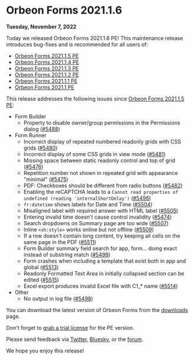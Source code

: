 # Orbeon Forms 2021.1.6

__Tuesday, November 7, 2022__

Today we released Orbeon Forms 2021.1.6 PE! This maintenance release introduces bug-fixes and is recommended for all users of:

- [Orbeon Forms 2021.1.5 PE](orbeon-forms-2021.1.5.md)
- [Orbeon Forms 2021.1.4 PE](orbeon-forms-2021.1.4.md)
- [Orbeon Forms 2021.1.3 PE](orbeon-forms-2021.1.3.md)
- [Orbeon Forms 2021.1.2 PE](orbeon-forms-2021.1.2.md)
- [Orbeon Forms 2021.1.1 PE](orbeon-forms-2021.1.1.md)
- [Orbeon Forms 2021.1 PE](orbeon-forms-2021.1.md)

This release addresses the following issues since [Orbeon Forms 2021.1.5 PE](orbeon-forms-2021.1.5.md):

- Form Builder
    - Property to disable owner/group permissions in the Permissions dialog ([\#5488](https://github.com/orbeon/orbeon-forms/issues/5488)) 
- Form Runner
    - Incorrect display of repeated numbered readonly grids with CSS grids ([\#5480](https://github.com/orbeon/orbeon-forms/issues/5480))
    - Incorrect display of some CSS grids in view mode ([\#5481](https://github.com/orbeon/orbeon-forms/issues/5481))
    - Missing space between static readonly control and top of grid ([\#5476](https://github.com/orbeon/orbeon-forms/issues/5476))
    - Repetition number not shown in repeated grid with appearance "minimal" ([\#5475](https://github.com/orbeon/orbeon-forms/issues/5475))
    - PDF: Checkboxes should be different from radio buttons ([\#5482](https://github.com/orbeon/orbeon-forms/issues/5482))
    - Enabling the reCAPTCHA leads to a `Cannot read properties of undefined (reading 'internalShortDelay')` ([\#5496](https://github.com/orbeon/orbeon-forms/issues/5496))
    - `fr:datetime` shows labels for Date and Time ([\#5504](https://github.com/orbeon/orbeon-forms/issues/5504))
    - Misaligned label with required answer with HTML label ([\#5505](https://github.com/orbeon/orbeon-forms/issues/5505))
    - Entering invalid time doesn't cause control invalidity ([\#5474](https://github.com/orbeon/orbeon-forms/issues/5474))
    - Search dropdowns on Summary page are too wide ([\#5507](https://github.com/orbeon/orbeon-forms/issues/5507))
    - Inline `<xh:style>` works online but not offline ([\#5509](https://github.com/orbeon/orbeon-forms/issues/5509))
    - If a row doesn't contain long content, try keeping all cells on the same page in the PDF ([\#5511](https://github.com/orbeon/orbeon-forms/issues/5511))
    - Form Builder summary field search for app, form… doing exact instead of substring match ([\#5499](https://github.com/orbeon/orbeon-forms/issues/5499))
    - Form crashes when including a template that exist both in app and global ([\#5513](https://github.com/orbeon/orbeon-forms/issues/5513))
    - Readonly Formatted Text Area in initially collapsed section can be edited ([\#5515](https://github.com/orbeon/orbeon-forms/issues/5515))
    - Excel export produces invalid Excel file with C1_* name ([\#5514](https://github.com/orbeon/orbeon-forms/issues/5514))
- Other
    - No output in log file ([\#5498](https://github.com/orbeon/orbeon-forms/issues/5498)) 

You can download the latest version of Orbeon Forms from the [downloads](https://www.orbeon.com/download) page.

Don't forget to [grab a trial license](https://prod.orbeon.com/prod/fr/orbeon/register/new) for the PE version.

Please send feedback via [Twitter](https://twitter.com/orbeon), [Bluesky](https://bsky.app/profile/orbeon.bsky.social), or the [forum](https://groups.google.com/g/orbeon).

We hope you enjoy this release!
